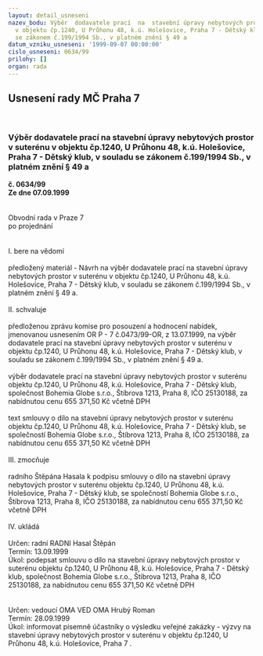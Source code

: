 ```yaml
---
layout: detail_usneseni
nazev_bodu: Výběr  dodavatele prací  na  stavební úpravy nebytových prostor v suterénu
  v objektu čp.1240, U Průhonu 48, k.ú. Holešovice, Praha 7 - Dětský klub, v souladu
  se zákonem č.199/1994 Sb., v platném znění § 49 a
datum_vzniku_usneseni: '1999-09-07 00:00:00'
cislo_usneseni: 0634/99
prilohy: []
organ: rada
---
```

<div id="ucUsn_pList" class="usn">
	<span><h2>Usnesení rady MČ Praha 7 </h2>
<br></span><div class="standBody">
<span><h3>Výběr  dodavatele prací  na  stavební úpravy nebytových prostor v suterénu v objektu čp.1240, U Průhonu 48, k.ú. Holešovice, Praha 7 - Dětský klub, v souladu se zákonem č.199/1994 Sb., v platném znění § 49 a</h3></span><div class="center">
		<strong>č. 0634/99</strong><br>
	</div>
<div class="center">
		<strong>Ze dne 07.09.1999</strong><br><br>
	</div>
<br>Obvodní rada v Praze 7<br>po projednání<br><br><br>I.	bere na vědomí<br><br> předložený materiál - Návrh na  výběr  dodavatele prací  na  stavební úpravy nebytových prostor v suterénu v objektu čp.1240, U Průhonu 48, k.ú. Holešovice, Praha 7 - Dětský klub, v souladu se zákonem č.199/1994 Sb., v platném znění § 49 a.<br><br>II.	schvaluje<br>  <br>předloženou zprávu komise pro posouzení a hodnocení nabídek, jmenovanou usnesením OR P - 7 č.0473/99-OR, z 13.07.1999, na  výběr  dodavatele prací na  stavební úpravy nebytových prostor v suterénu v objektu čp.1240, U Průhonu 48, k.ú. Holešovice, Praha 7 - Dětský klub, v souladu se zákonem č.199/1994 Sb., v platném znění § 49 a.<br><br>výběr dodavatele prací na  stavební úpravy nebytových prostor v suterénu objektu čp.1240, U Průhonu 48, k.ú. Holešovice, Praha 7 - Dětský klub, společnost Bohemia Globe s.r.o., Štíbrova 1213, Praha 8, IČO 25130188, za nabídnutou cenu  655 371,50 Kč včetně DPH<br><br>text smlouvy o dílo na  stavební úpravy nebytových prostor v suterénu objektu čp.1240, U Průhonu 48, k.ú. Holešovice, Praha 7 - Dětský klub, se společností Bohemia Globe s.r.o., Štíbrova 1213, Praha 8, IČO 25130188, za nabídnutou cenu  655 371,50 Kč včetně DPH<br><br>III.	zmocňuje <br><br>radního Štěpána Hasala k podpisu smlouvy o dílo na  stavební úpravy nebytových prostor v suterénu objektu čp.1240, U Průhonu 48, k.ú. Holešovice, Praha 7 - Dětský klub, se společností Bohemia Globe s.r.o., Štíbrova 1213, Praha 8, IČO 25130188, za nabídnutou cenu  655 371,50 Kč včetně DPH <br> <br>IV.	ukládá <br><br> Určen:	radní	RADNI Hasal Štěpán<br>Termín: 13.09.1999<br>Úkol:	podepsat smlouvu o dílo na  stavební úpravy nebytových prostor v suterénu objektu čp.1240, U Průhonu 48, k.ú. Holešovice, Praha 7 - Dětský klub, společnost Bohemia Globe s.r.o., Štíbrova 1213, Praha 8, IČO 25130188, za nabídnutou cenu  655 371,50 Kč včetně DPH<br> <br><br> Určen:	vedoucí OMA 	VED OMA Hrubý Roman<br>Termín: 28.09.1999<br>Úkol:	informovat písemně účastníky o výsledku veřejné zakázky - výzvy na  stavební úpravy nebytových prostor v suterénu v objektu čp.1240, U Průhonu 48, k.ú. Holešovice, Praha 7 .<br>
</div>
</div>